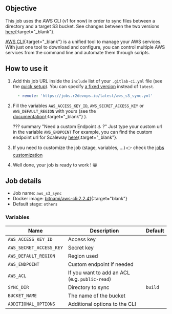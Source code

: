## Objective

This job uses the AWS CLI (v1 for now) in order to sync files between a directory and a target S3 bucket. See changes between the two versions [here](https://docs.aws.amazon.com/cli/latest/userguide/cliv2-migration.html){:target="_blank"}.

[AWS CLI](https://aws.amazon.com/cli/){:target="_blank"} is a unified tool to manage your AWS services. With just one tool to download and configure, you can control multiple AWS services from the command line and automate them through scripts.

## How to use it
1. Add this job URL inside the `include` list of your `.gitlab-ci.yml` file (see the [quick setup](/use-the-hub/#quick-setup)). You can specify [a fixed version](#changelog) instead of `latest`.
    ```yaml
      - remote: 'https://jobs.r2devops.io/latest/aws_s3_sync.yml'
    ```
2. Fill the variables `AWS_ACCESS_KEY_ID`, `AWS_SECRET_ACCESS_KEY` or `AWS_DEFAULT_REGION` with yours (see the [documentation](https://docs.aws.amazon.com/cli/latest/userguide/cli-configure-quickstart.html){:target="_blank"} ).

    ??? summary "Need a custom Endpoint ⚓ ?"
      Just type your custom url in the variable `AWS_ENDPOINT`
      For example, you can find the custom endpoint url for Scaleway [here](https://www.scaleway.com/en/docs/storage/object/api-cli/object-storage-aws-cli/){:target="_blank"}.

3. If you need to customize the job (stage, variables, ...) 👉 check the [jobs
   customization](/use-the-hub/#jobs-customization)
4. Well done, your job is ready to work ! 😀

## Job details
* Job name: `aws_s3_sync`
* Docker image: [bitnami/aws-cli:2.2.41](https://hub.docker.com/r/bitnami/aws-cli){:target="blank"}
* Default stage: `others`

### Variables

| Name | Description | Default |
| ---- | ----------- | ------- |
| `AWS_ACCESS_KEY_ID` | Access key | ` ` |
| `AWS_SECRET_ACCESS_KEY` | Secret key | ` ` |
| `AWS_DEFAULT_REGION` | Region used | ` ` |
| `AWS_ENDPOINT` | Custom endpoint if needed | ` ` |
| `AWS_ACL` | If you want to add an ACL (e.g. `public-read`) | ` ` |
| `SYNC_DIR` | Directory to sync | `build` |
| `BUCKET_NAME`| The name of the bucket | ` ` |
| `ADDITIONAL_OPTIONS` | Additional options to the CLI | ` ` |